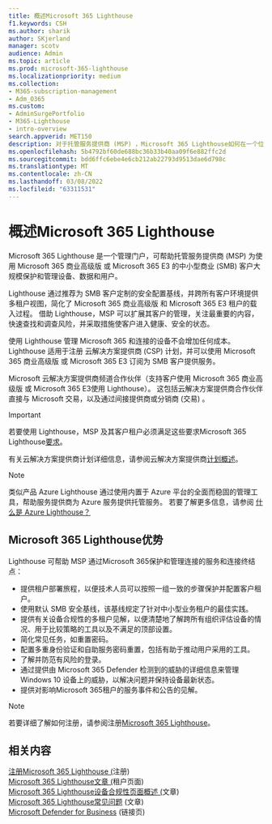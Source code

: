 ```yaml
---
title: 概述Microsoft 365 Lighthouse
f1.keywords: CSH
ms.author: sharik
author: SKjerland
manager: scotv
audience: Admin
ms.topic: article
ms.prod: microsoft-365-lighthouse
ms.localizationpriority: medium
ms.collection:
- M365-subscription-management
- Adm_O365
ms.custom:
- AdminSurgePortfolio
- M365-Lighthouse
- intro-overview
search.appverid: MET150
description: 对于托管服务提供商 (MSP) ，Microsoft 365 Lighthouse如何在一个位置保护和管理客户租户。
ms.openlocfilehash: 5b4792bf60de688bc36b33b40aa09f6e882ffc2d
ms.sourcegitcommit: bdd6ffc6ebe4e6cb212ab22793d9513dae6d798c
ms.translationtype: MT
ms.contentlocale: zh-CN
ms.lasthandoff: 03/08/2022
ms.locfileid: "63311531"
---
```

# <a name="overview-of-microsoft-365-lighthouse"></a>概述Microsoft 365 Lighthouse

Microsoft 365 Lighthouse 是一个管理门户，可帮助托管服务提供商 (MSP) 为使用 Microsoft 365 商业高级版 或 Microsoft 365 E3 的中小型商业 (SMB) 客户大规模保护和管理设备、数据和用户。 

Lighthouse 通过推荐为 SMB 客户定制的安全配置基线，并跨所有客户环境提供多租户视图，简化了 Microsoft 365 商业高级版 和 Microsoft 365 E3 租户的载入过程。 借助 Lighthouse，MSP 可以扩展其客户的管理，关注最重要的内容，快速查找和调查风险，并采取措施使客户进入健康、安全的状态。

使用 Lighthouse 管理 Microsoft 365 和连接的设备不会增加任何成本。 Lighthouse 适用于注册 云解决方案提供商 (CSP) 计划，并可以使用 Microsoft 365 商业高级版 或 Microsoft 365 E3 订阅为 SMB 客户提供服务。

Microsoft 云解决方案提供商频道合作伙伴（支持客户使用 Microsoft 365 商业高级版 或 Microsoft 365 E3使用 Lighthouse）。 这包括云解决方案提供商合作伙伴直接与 Microsoft 交易，以及通过间接提供商或分销商 (交易) 。 

> [!IMPORTANT] 
> 若要使用 Lighthouse，MSP 及其客户租户必须满足这些要求Microsoft 365 Lighthouse[要求](m365-lighthouse-requirements.md)。     

有关云解决方案提供商计划详细信息，请参阅云解决方案提供商[计划概述](/partner-center/csp-overview)。

> [!NOTE]  
> 类似产品 Azure Lighthouse 通过使用内置于 Azure 平台的全面而稳固的管理工具，帮助服务提供商为 Azure 服务提供托管服务。 若要了解更多信息，请参阅 [什么是 Azure Lighthouse？](/azure/lighthouse/overview)   

## <a name="microsoft-365-lighthouse-benefits"></a>Microsoft 365 Lighthouse优势

Lighthouse 可帮助 MSP 通过Microsoft 365保护和管理连接的服务和连接终结点：

- 提供租户部署旅程，以便技术人员可以按照一组一致的步骤保护并配置客户租户。 
- 使用默认 SMB 安全基线，该基线规定了针对中小型业务租户的最佳实践。 
- 提供有关设备合规性的多租户见解，以便清楚地了解跨所有组织评估设备的情况、用于比较策略的工具以及不满足的顶部设置。 
- 简化常见任务，如重置密码。
- 配置多重身份验证和自助服务密码重置，包括有助于推动用户采用的工具。 
- 了解并防范有风险的登录。
- 通过提供由 Microsoft 365 Defender 检测到的威胁的详细信息来管理 Windows 10 设备上的威胁，以解决问题并保持设备最新状态。
- 提供对影响Microsoft 365租户的服务事件和公告的见解。

> [!NOTE] 
> 若要详细了解如何注册，请参阅注册[Microsoft 365 Lighthouse](m365-lighthouse-sign-up.md)。

## <a name="related-content"></a>相关内容

[注册Microsoft 365 Lighthouse (](m365-lighthouse-sign-up.md)注册)   
[Microsoft 365 Lighthouse文章 (](m365-lighthouse-tenants-page-overview.md)租户页面)    
[Microsoft 365 Lighthouse设备合规性页面概述 (](m365-lighthouse-device-compliance-page-overview.md)文章)    
[Microsoft 365 Lighthouse常见问题](m365-lighthouse-faq.yml) (文章)    
[Microsoft Defender for Business](../security/defender-business/index.yml) (链接页) 